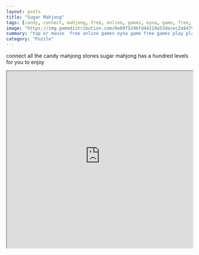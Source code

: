 ```yaml
---
layout: posts
title: "Sugar Mahjong"
tags: [candy, connect, mahjong, free, online, games, oyna, game, free, games, play, play, games]
image: "https://img.gamedistribution.com/0e69f524bfd44219a53decec2a947938.jpg"
summary: "tap or mouse  free online games oyna game free games play play games"
category: "Puzzle"
---
```


connect all the candy mahjong stones sugar mahjong has a hundred levels for you to enjoy

<iframe width="100%" height="480px;" src="https://html5.gamedistribution.com/0e69f524bfd44219a53decec2a947938/"></iframe>
